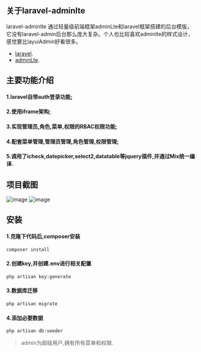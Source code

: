 
## 关于laravel-adminlte

laravel-adminlte 通过轻量级前端框架adminLte和laravel框架搭建的后台模版，它没有laravel-admin后台那么庞大复杂。个人也比较喜欢adminlte的样式设计，感觉要比layuiAdmin好看很多。
- [laravel](https://laravel.com).
- [adminLte](https://adminlte.io/).


## 主要功能介绍
#### 1.laravel自带auth登录功能;
#### 2.使用iframe架构;
#### 3.实现管理员,角色,菜单,权限的RBAC权限功能;
#### 4.配套菜单管理,管理员管理,角色管理,权限管理;
#### 5.调用了icheck,datepicker,select2,datatable等jquery插件,并通过Mix统一编译.

## 项目截图

![image](https://jingze.oss-cn-beijing.aliyuncs.com/jzblog/%E5%BE%AE%E4%BF%A1%E5%9B%BE%E7%89%87_20191210172504.png)
![image](https://jingze.oss-cn-beijing.aliyuncs.com/jzblog/%E5%BE%AE%E4%BF%A1%E5%9B%BE%E7%89%87_20191210173354.png)

## 安装

#### 1.克隆下代码后,composer安装
```
composer install
```
#### 2.创建key,并创建.env进行相关配置

```
php artisan key:generate
```
#### 3.数据库迁移

```
php artisan migrate
```

#### 4.添加必要数据

```
php artisan db:seeder
```
> admin为超级用户,拥有所有菜单和权限.

